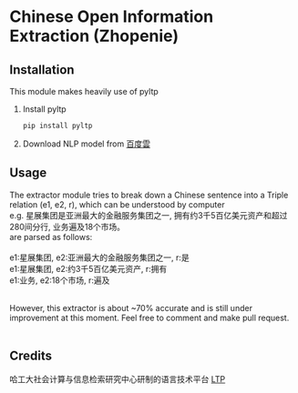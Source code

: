 # Chinese Open Information Extraction (Zhopenie)

## Installation
This module makes heavily use of pyltp
1. Install pyltp
    ```
    pip install pyltp
    ```
2. Download NLP model from [百度雲](http://pan.baidu.com/share/link?shareid=1988562907&uk=2738088569#list/path=%2F)
 

## Usage
The extractor module tries to break down a Chinese sentence into a Triple relation (e1, e2, r), which can be understood by computer  <br />
e.g. 星展集团是亚洲最大的金融服务集团之一, 拥有约3千5百亿美元资产和超过280间分行, 业务遍及18个市场。 <br />
are parsed as follows:  <br /> <br />
e1:星展集团, e2:亚洲最大的金融服务集团之一, r:是  <br />
e1:星展集团, e2:约3千5百亿美元资产, r:拥有  <br />
e1:业务, e2:18个市场, r:遍及  <br /> <br />

However, this extractor is about ~70% accurate and is still under improvement at this moment. Feel free to comment and make pull request. <br /> <br />


## Credits
哈工大社会计算与信息检索研究中心研制的语言技术平台 [LTP](https://github.com/HIT-SCIR/ltp)
